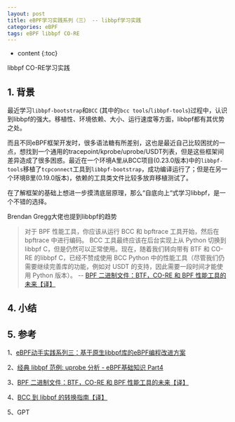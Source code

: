 ```yaml
---
layout: post
title: eBPF学习实践系列（三） -- libbpf学习实践
categories: eBPF
tags: eBPF libbpf CO-RE
---
```


* content
{:toc}

libbpf CO-RE学习实践



## 1. 背景

最近学习`libbpf-bootstrap`和`BCC` (其中的`bcc tools`/`libbpf-tools`)过程中，认识到libbpf的强大。移植性、环境依赖、大小、运行速度等方面，libbpf都有其优势之处。

而且不同eBPF框架开发时，很多语法糖有所差别，这也是最近自己比较困扰的一点，想找到一个通用的tracepoint/kprobe/uprobe/USDT列表，但是这些框架间差异造成了很多困惑。最近在一个环境A里从BCC项目(0.23.0版本)中的`libbpf-tools`移植了`tcpconnect`工具到`libbpf-bootstrap`，成功编译运行了；但是在另一个环境B里(0.19.0版本)，依赖的工具类文件比较多放弃移植测试了。

在了解框架的基础上想进一步摸清底层原理，那么“自底向上“式学习libbpf，是一个不错的选择。

Brendan Gregg大佬也提到libbpf的趋势

> 对于 BPF 性能工具，你应该从运行 BCC 和 bpftrace 工具开始，然后在 bpftrace 中进行编码。 BCC 工具最终应该在后台实现上从 Python 切换到 libbpf C，但是仍然可以正常使用。现在，随着我们转向带有 BTF 和 CO-RE 的libbpf C，已经不赞成使用 BCC Python 中的性能工具（尽管我们仍需要继续完善库的功能，例如对 USDT 的支持，因此需要一段时间才能使用 Python 版本）。 -- [BPF 二进制文件：BTF，CO-RE 和 BPF 性能工具的未来【译】](https://www.ebpf.top/post/bpf-co-re-btf-libbpf/)



## 4. 小结


## 5. 参考

1、[eBPF动手实践系列三：基于原生libbpf库的eBPF编程改进方案](https://mp.weixin.qq.com/s/R70hmc965cA8X3WUZRp2hQ)

2、[经典 libbpf 范例: uprobe 分析 - eBPF基础知识 Part4](https://mp.weixin.qq.com/s/pM0YXZLEsEhsExUxeiD7jQ)

3、[BPF 二进制文件：BTF，CO-RE 和 BPF 性能工具的未来【译】](https://www.ebpf.top/post/bpf-co-re-btf-libbpf/)

4、[BCC 到 libbpf 的转换指南【译】](https://www.ebpf.top/post/bcc-to-libbpf-guid/)

5、GPT
